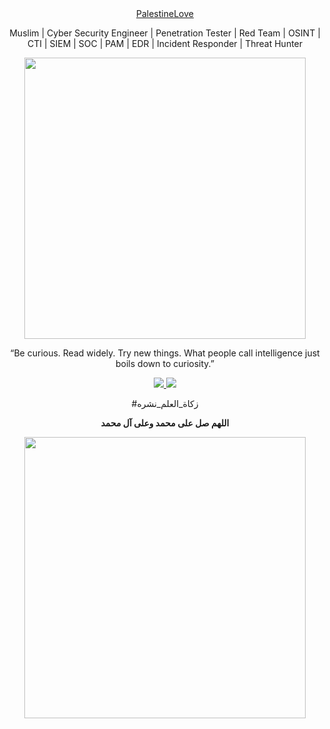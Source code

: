 <div align="center">
<a href="https://dev.palestinelove.org" align="center">PalestineLove</a>
</div>
<p align="center">Muslim | Cyber Security Engineer | Penetration Tester | Red Team | OSINT | CTI | SIEM | SOC | PAM | EDR | Incident Responder | Threat Hunter</p>
<div id="header" align="center">
  <img src="https://external-content.duckduckgo.com/iu/?u=https%3A%2F%2Ffree4kwallpapers.com%2Fuploads%2Foriginals%2F2020%2F04%2F05%2Fanonymous-wallpaper.jpg&f=1&nofb=1&ipt=292b7ad637feaa6672636dbccbe74062d9e17f6b6c2809bf6fab1271f87e7d87&ipo=images" width="450"/>
  <p>“Be curious. Read widely. Try new things. What people call intelligence just boils down to curiosity.”</p>
<a href="https://techforpalestine.org/">
<img src="https://raw.githubusercontent.com/Safouene1/support-palestine-banner/master/StandWithPalestine.svg">
</a>
<a href="https://techforpalestine.org/">
<img src="https://badge.techforpalestine.org/default">
</a>
<p>#زكاة_العلم_نشره</p>
<b><p>اللهم صل على محمد وعلى آل محمد</p></b>

<img src="https://github.com/MrM8BRH/MrM8BRH/assets/34133187/ec2c0e4b-b34b-4f30-9711-b34fea71404e" width="450"/>

</div>
